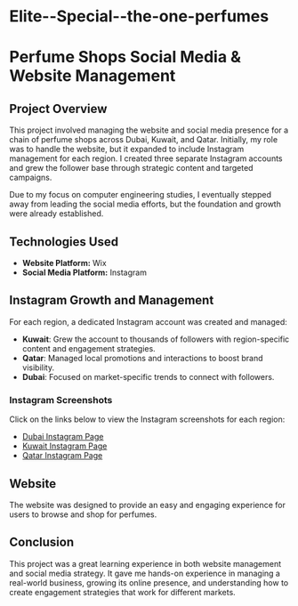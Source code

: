 # Elite--Special--the-one-perfumes
 
# Perfume Shops Social Media & Website Management

## Project Overview
This project involved managing the website and social media presence for a chain of perfume shops across Dubai, Kuwait, and Qatar. Initially, my role was to handle the website, but it expanded to include Instagram management for each region. I created three separate Instagram accounts and grew the follower base through strategic content and targeted campaigns.

Due to my focus on computer engineering studies, I eventually stepped away from leading the social media efforts, but the foundation and growth were already established.

## Technologies Used
- **Website Platform:** Wix
- **Social Media Platform:** Instagram

## Instagram Growth and Management
For each region, a dedicated Instagram account was created and managed:
- **Kuwait**: Grew the account to thousands of followers with region-specific content and engagement      strategies.
- **Qatar**: Managed local promotions and interactions to boost brand visibility.
- **Dubai**: Focused on market-specific trends to connect with followers.


### Instagram Screenshots
Click on the links below to view the Instagram screenshots for each region:

- [Dubai Instagram Page](./Screenshots/dubai_instagram.png)
- [Kuwait Instagram Page](./Screenshots/kuwait_instagram.png)
- [Qatar Instagram Page](./Screenshots/qatar_instagram.png)

## Website
The website was designed to provide an easy and engaging experience for users to browse and shop for perfumes.


## Conclusion
This project was a great learning experience in both website management and social media strategy. It gave me hands-on experience in managing a real-world business, growing its online presence, and understanding how to create engagement strategies that work for different markets.
